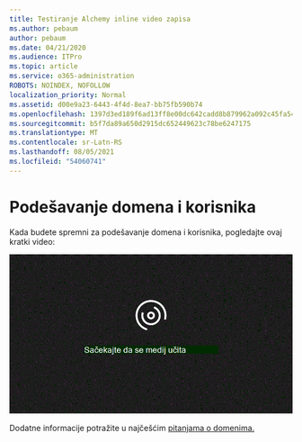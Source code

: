```yaml
---
title: Testiranje Alchemy inline video zapisa
ms.author: pebaum
author: pebaum
ms.date: 04/21/2020
ms.audience: ITPro
ms.topic: article
ms.service: o365-administration
ROBOTS: NOINDEX, NOFOLLOW
localization_priority: Normal
ms.assetid: d00e9a23-6443-4f4d-8ea7-bb75fb590b74
ms.openlocfilehash: 1397d3ed189f6ad13ff8e00dc642cadd8b879962a092c45fa54b975888c03397
ms.sourcegitcommit: b5f7da89a650d2915dc652449623c78be6247175
ms.translationtype: MT
ms.contentlocale: sr-Latn-RS
ms.lasthandoff: 08/05/2021
ms.locfileid: "54060741"
---
```

# <a name="set-up-domain-and-users"></a>Podešavanje domena i korisnika

Kada budete spremni za podešavanje domena i korisnika, pogledajte ovaj kratki video:
  
![Pregledač ne podržava video zapis. Instalirajte Microsoft Silverlight, Adobe Flash Player ili Internet Explorer 9.](media/MSN_Video_Widget.gif)
  
Dodatne informacije potražite u najčešćim [pitanjama o domenima.](https://docs.microsoft.com/microsoft-365/admin/setup/domains-faq)
